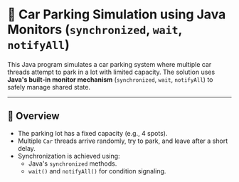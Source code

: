 # 🚗 Car Parking Simulation using Java Monitors (`synchronized`, `wait`, `notifyAll`)

This Java program simulates a car parking system where multiple car threads attempt to park in a lot with limited capacity. The solution uses **Java's built-in monitor mechanism** (`synchronized`, `wait`, `notifyAll`) to safely manage shared state.

---

## 🧠 Overview

- The parking lot has a fixed capacity (e.g., 4 spots).
- Multiple `Car` threads arrive randomly, try to park, and leave after a short delay.
- Synchronization is achieved using:
  - Java's `synchronized` methods.
  - `wait()` and `notifyAll()` for condition signaling.
